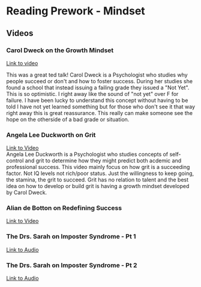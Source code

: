 # Reading Prework - Mindset  

## Videos  

### Carol Dweck on the Growth Mindset  
[Link to video](https://www.ted.com/talks/carol_dweck_the_power_of_believing_that_you_can_improve?language=en)  

This was a great ted talk! Carol Dweck is a Psychologist who studies why people succeed or don't and how to foster success. During her studies she found a school that instead issuing a failing grade they issued a "Not Yet". This is so optimistic. I right away like the sound of "not yet" over F for failure. I have been lucky to understand this concept without having to be told I have not yet learned something but for those who don't see it that way right away this is great reassurance. This really can make someone see the hope on the otherside of a bad grade or situation.  

### Angela Lee Duckworth on Grit  
[Link to Video](https://www.ted.com/talks/angela_lee_duckworth_grit_the_power_of_passion_and_perseverance#t-5024)  
Angela Lee Duckworth is a Psychologist who studies concepts of self-control and grit to determine how they might predict both acdemic and professional success. This video mainly focus on how grit is a succeeding factor. Not IQ levels not rich/poor status. Just the willingness to keep going, the stamina, the grit to succeed. Grit has no relation to talent and the best idea on how to develop or build grit is having a growth mindset developed by Carol Dweck.  

### Alian de Botton on Redefining Success  
[Link to Video](https://www.ted.com/talks/alain_de_botton_a_kinder_gentler_philosophy_of_success)  

### The Drs. Sarah on Imposter Syndrome - Pt 1  
[Link to Audio](https://soundcloud.com/drssarahcare/self-care-with-drs-sarah-impostor-syndrome-part-i)  

### The Drs. Sarah on Imposter Syndrome - Pt 2  
[Link to Audio](https://soundcloud.com/drssarahcare/self-care-with-drs-sarah-the-impostor-syndrome-part-ii)  
